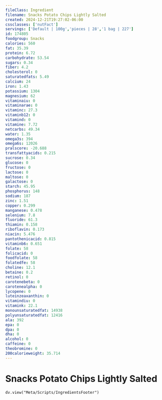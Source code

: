 ```yaml
---
fileClass: Ingredient
filename: Snacks Potato Chips Lightly Salted
created: 2024-12-21T19:27:02-06:00
cssclasses: ['nutFact']
servings: ['Default | 100g','pieces | 28','1 bag | 227']
id: 174805
foodgroup: Snacks
calories: 560
fat: 35.39
protein: 6.72
carbohydrate: 53.54
sugars: 0.34
fiber: 4.2
cholesterol: 0
saturatedfats: 5.49
calcium: 24
iron: 1.43
potassium: 1304
magnesium: 62
vitaminaiu: 0
vitaminarae: 0
vitaminc: 27.3
vitaminb12: 0
vitamind: 0
vitamine: 7.72
netcarbs: 49.34
water: 1.35
omega3s: 394
omega6s: 12026
pralscore: -20.688
transfattyacids: 0.215
sucrose: 0.34
glucose: 0
fructose: 0
lactose: 0
maltose: 0
galactose: 0
starch: 45.95
phosphorus: 148
sodium: 187
zinc: 1.51
copper: 0.299
manganese: 0.478
selenium: 7.8
fluoride: 61.3
thiamin: 0.158
riboflavin: 0.173
niacin: 5.476
pantothenicacid: 0.815
vitaminb6: 0.651
folate: 58
folicacid: 0
foodfolate: 58
folatedfe: 58
choline: 12.1
betaine: 0.2
retinol: 0
carotenebeta: 0
carotenealpha: 0
lycopene: 0
luteinzeaxanthin: 0
vitamindiu: 0
vitamink: 22.1
monounsaturatedfat: 14938
polyunsaturatedfat: 12416
ala: 392
epa: 0
dpa: 0
dha: 0
alcohol: 0
caffeine: 0
theobromine: 0
200calorieweight: 35.714
---
```


# Snacks Potato Chips Lightly Salted

```dataviewjs
dv.view("Meta/Scripts/IngredientsFooter")
```